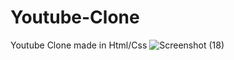 # Youtube-Clone
Youtube Clone made in Html/Css
![Screenshot (18)](https://user-images.githubusercontent.com/54945131/222900083-a3f5b669-480c-4df3-9bd9-d65d95594db0.png)
